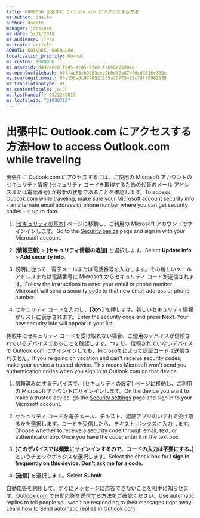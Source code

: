 ```yaml
---
title: 8000056 出張中に Outlook.com にアクセスする方法
ms.author: daeite
author: daeite
manager: jackiesm
ms.date: 5/31/2018
ms.audience: ITPro
ms.topic: article
ROBOTS: NOINDEX, NOFOLLOW
localization_priority: Normal
ms.custom: 8000056
ms.assetid: d497edc0-f945-4c45-9fe0-f7060c259848
ms.openlocfilehash: 06ffae55cb9683eec2b0df2a87bf6ed4616c306e
ms.sourcegitcommit: 03a156a9c9740521155a30775492c7dff0982588
ms.translationtype: HT
ms.contentlocale: ja-JP
ms.lasthandoff: 03/22/2019
ms.locfileid: "31030712"
---
```

# <a name="how-to-access-outlookcom-while-traveling"></a><span data-ttu-id="4181a-102">出張中に Outlook.com にアクセスする方法</span><span class="sxs-lookup"><span data-stu-id="4181a-102">How to access Outlook.com while traveling</span></span>

<span data-ttu-id="4181a-103">出張中に Outlook.com にアクセスするには、ご使用の Microsoft アカウントのセキュリティ情報 (セキュリティ コードを取得するための代替のメール アドレスまたは電話番号) が最新の状態であることを確認します。</span><span class="sxs-lookup"><span data-stu-id="4181a-103">To access Outlook.com while traveling, make sure your Microsoft account security info - an alternate email address or phone number where you can get security codes - is up to date.</span></span>
  
1. <span data-ttu-id="4181a-104">[[セキュリティの基本]](https://go.microsoft.com/fwlink/p/?linkid=842325) ページに移動し、ご利用の Microsoft アカウントでサインインします。</span><span class="sxs-lookup"><span data-stu-id="4181a-104">Go to the [Security basics](https://go.microsoft.com/fwlink/p/?linkid=842325) page and sign in with your Microsoft account.</span></span> 
    
2. <span data-ttu-id="4181a-105">**[情報更新]** \> **[セキュリティ情報の追加]** と選択します。</span><span class="sxs-lookup"><span data-stu-id="4181a-105">Select **Update info** \> **Add security info**.</span></span> 
    
3. <span data-ttu-id="4181a-p101">説明に従って、電子メールまたは電話番号を入力します。その新しいメール アドレスまたは電話番号に Microsoft からセキュリティ コードが送信されます。</span><span class="sxs-lookup"><span data-stu-id="4181a-p101">Follow the instructions to enter your email or phone number. Microsoft will send a security code to that new email address or phone number.</span></span>
    
4. <span data-ttu-id="4181a-p102">セキュリティ コードを入力し、**[次へ]** を押します。新しいセキュリティ情報がリストに表示されます。</span><span class="sxs-lookup"><span data-stu-id="4181a-p102">Enter the security code and press **Next**. Your new security info will appear in your list.</span></span> 
    
<span data-ttu-id="4181a-p103">休暇中にセキュリティ コードを受け取れない場合、ご使用のデバイスが信頼されているデバイスであることを確認します。つまり、信頼されていないデバイスで Outlook.com にサインインしても、Microsoft によって認証コードは送信されません。</span><span class="sxs-lookup"><span data-stu-id="4181a-p103">If you're going on vacation and can't receive security codes, make your device a trusted device. This means Microsoft won't send you authentication codes when you sign in to Outlook.com on that device.</span></span>
  
1. <span data-ttu-id="4181a-112">信頼済みにするデバイスで、[[セキュリティの設定]](https://go.microsoft.com/fwlink/p/?linkid=2002000&amp;clcid=0x409) ページに移動し、ご利用の Microsoft アカウントにサインインします。</span><span class="sxs-lookup"><span data-stu-id="4181a-112">On the device you want to make a trusted device, go the [Security settings](https://go.microsoft.com/fwlink/p/?linkid=2002000&amp;clcid=0x409) page and sign in to your Microsoft account.</span></span> 
    
2. <span data-ttu-id="4181a-p104">セキュリティ コードを電子メール、テキスト、認証アプリのいずれで受け取るかを選択します。コードを受信したら、テキスト ボックスに入力します。</span><span class="sxs-lookup"><span data-stu-id="4181a-p104">Choose whether to receive a security code through email, text, or authenticator app. Once you have the code, enter it in the text box.</span></span>
    
3. <span data-ttu-id="4181a-115">**[このデバイスでは頻繁にサインインするので、コードの入力は不要にする。]** というチェックボックスを選択します。</span><span class="sxs-lookup"><span data-stu-id="4181a-115">Select the check box for **I sign in frequently on this device. Don't ask me for a code.**</span></span>
    
4. <span data-ttu-id="4181a-116">**[送信]** を選択します。</span><span class="sxs-lookup"><span data-stu-id="4181a-116">Select **Submit**.</span></span> 
    
<span data-ttu-id="4181a-p105">自動応答を利用して、すぐにメッセージに応答できないことを相手に知らせます。[Outlook.com で自動応答を送信する](https://go.microsoft.com/fwlink/p/?linkid=2002100&amp;clcid=0x409)方法をご確認ください。</span><span class="sxs-lookup"><span data-stu-id="4181a-p105">Use automatic replies to tell people you won't be responding to their messages right away. Learn how to [Send automatic replies in Outlook.com](https://go.microsoft.com/fwlink/p/?linkid=2002100&amp;clcid=0x409).</span></span>
  


